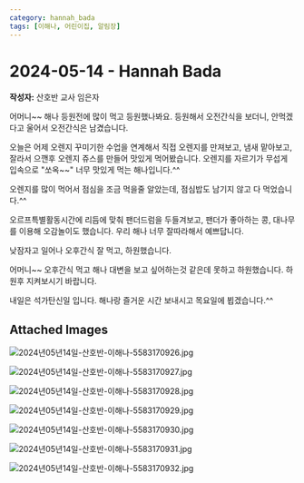 ```yaml
---
category: hannah_bada
tags: [이해나, 어린이집, 알림장]
---
```


# 2024-05-14 - Hannah Bada

**작성자:** 산호반 교사 임은자  

어머니~~  해나 등원전에 많이 먹고 등원했나봐요.   등원해서 오전간식을 보더니, 안먹겠다고 울어서 오전간식은 남겼습니다.

오늘은 어제 오렌지 꾸미기한 수업을 연계해서 직접 오렌지를 만져보고, 냄새 맡아보고, 잘라서 으깬후 오렌지 쥬스를 만들어 맛있게 먹어봤습니다.  오렌지를 자르기가 무섭게 입속으로 "쏘옥~~" 너무 맛있게 먹는 해나입니다.^^

오렌지를 많이 먹어서 점심을 조금 먹을줄 알았는데, 점심밥도 남기지 않고 다 먹었습니다.^^

오르프특별활동시간에 리듬에 맞춰 팬더드럼을 두들겨보고, 팬더가 좋아하는 콩, 대나무를 이용해 오감놀이도 했습니다. 우리 해나 너무 잘따라해서 예쁘답니다.

낮잠자고 일어나 오후간식 잘 먹고, 하원했습니다.

어머니~~ 오후간식 먹고 해나 대변을 보고 싶어하는것 같은데 못하고 하원했습니다. 하원후 지켜보시기 바랍니다.

내일은 석가탄신일 입니다. 해나랑 즐거운 시간 보내시고 목요일에 뵙겠습니다.^^

## Attached Images
![2024년05년14일-산호반-이해나-5583170926.jpg](https://feghi.github.io/assets/img/bada_photo/2024년05년14일-산호반-이해나-5583170926.jpg)

![2024년05년14일-산호반-이해나-5583170927.jpg](https://feghi.github.io/assets/img/bada_photo/2024년05년14일-산호반-이해나-5583170927.jpg)

![2024년05년14일-산호반-이해나-5583170928.jpg](https://feghi.github.io/assets/img/bada_photo/2024년05년14일-산호반-이해나-5583170928.jpg)

![2024년05년14일-산호반-이해나-5583170929.jpg](https://feghi.github.io/assets/img/bada_photo/2024년05년14일-산호반-이해나-5583170929.jpg)

![2024년05년14일-산호반-이해나-5583170930.jpg](https://feghi.github.io/assets/img/bada_photo/2024년05년14일-산호반-이해나-5583170930.jpg)

![2024년05년14일-산호반-이해나-5583170931.jpg](https://feghi.github.io/assets/img/bada_photo/2024년05년14일-산호반-이해나-5583170931.jpg)

![2024년05년14일-산호반-이해나-5583170932.jpg](https://feghi.github.io/assets/img/bada_photo/2024년05년14일-산호반-이해나-5583170932.jpg)

